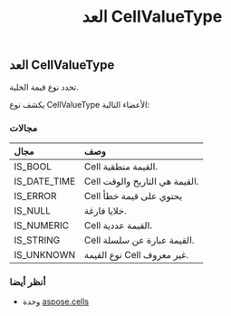 ﻿---
title: العد CellValueType
second_title: Aspose.Cells for Python via .NET API المراجع
description:
type: docs
weight: 1850
url: /ar/python-net/aspose.cells/cellvaluetype/
is_root: false
---
##  العد CellValueType
تحدد نوع قيمة الخلية.



يكشف نوع CellValueType الأعضاء التالية:

###  مجالات
| مجال| وصف|
| :- | :- |
| IS_BOOL | Cell القيمة منطقية.|
| IS_DATE_TIME | Cell القيمة هي التاريخ والوقت.|
| IS_ERROR | Cell يحتوي على قيمة خطأ|
| IS_NULL | خلايا فارغة.|
| IS_NUMERIC | Cell القيمة عددية.|
| IS_STRING | Cell القيمة عبارة عن سلسلة.|
| IS_UNKNOWN | نوع القيمة Cell غير معروف.|



###  أنظر أيضا
* وحدة [aspose.cells](..)
